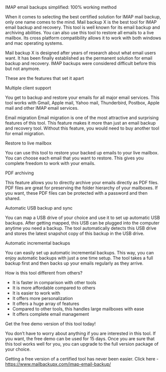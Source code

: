 IMAP email backups simplified: 100% working method 

When it comes to selecting the best certified solution for IMAP mail backup, only one name comes to the mind. Mail backup X is the best tool for IMAP email backup and recovery. This tool is well known for its email backup and archiving abilities. You can also use this tool to restore all emails to a live mailbox. Its cross platform compatibility allows it to work with both windows and mac operating systems. 

Mail backup X is designed after years of research about what email users want. It has been finally established as the permanent solution for email backup and recovery. IMAP backups were considered difficult before this but not anymore. 

These are the features that set it apart 

Multiple client support 

You get to backup and restore your emails for all major email services. This tool works with Gmail, Apple mail, Yahoo mail, Thunderbird, Postbox, Apple mail and other IMAP email services. 

Email migration 
Email migration is one of the most attractive and surprising features of this tool. This feature makes it more than just an email backup and recovery tool. Without this feature, you would need to buy another tool for email migration. 

Restore to live mailbox

You can use this tool to restore your backed up emails to your live mailbox. You can choose 
each email that you want to restore. This gives you complete freedom to work with your emails. 

PDF archiving

This feature allows you to directly archive your emails directly as PDF files. PDF files are great for preserving the folder hierarchy of your mailboxes. If you want, these PDF files can be protected with a password and then shared. 

Automatic USB backup and sync 

You can map a USB drive of your choice and use it to set up automatic USB backups. After getting mapped, this USB can be plugged into the computer anytime you need a backup. The tool automatically detects this USB drive and stores the latest snapshot copy of this backup in the USB drive. 

Automatic incremental backups 

You can easily set up automatic incremental backups. This way, you can enjoy automatic backups with just a one time setup. The tool takes a full backup first and then backs up your emails regularly as they arrive. 

How is this tool different from others?

-	It is faster in comparison with other tools 
-	It is more affordable compared to others
-	It is easier to work with 
-	It offers more personalization 
-	It offers a huge array of features 
-	Compared to other tools, this handles large mailboxes with ease 
-	It offers complete email management 

Get the free demo version of this tool today! 

You don’t have to worry about anything if you are interested in this tool. If you want, the free demo can be used for 15 days. Once you are sure that this tool works well for you, you can upgrade to the full version package of your choice. 

Getting a free version of a certified tool has never been easier. Click here -https://www.mailbackupx.com/imap-email-backup/
